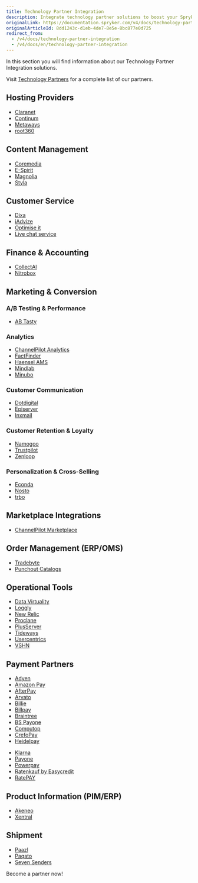 ```yaml
---
title: Technology Partner Integration
description: Integrate technology partner solutions to boost your Spryker project performance.
originalLink: https://documentation.spryker.com/v4/docs/technology-partner-integration
originalArticleId: 8dd1243c-d1eb-4de7-8e5e-8bc877e0d725
redirect_from:
  - /v4/docs/technology-partner-integration
  - /v4/docs/en/technology-partner-integration
---
```


In this section you will find information about our Technology Partner Integration solutions.

 Visit [Technology Partners](https://spryker.com/en/technology-partners/) for a complete list of our partners.

##  Hosting Providers

* [Claranet](/docs/scos/dev/technology-partners/202001.0/hosting-providers/claranet.html)
* [Continum](/docs/scos/dev/technology-partners/202001.0/hosting-providers/continum.html)
* [Metaways](/docs/scos/dev/technology-partners/202001.0/hosting-providers/metaways.html)
* [root360](/docs/scos/dev/technology-partners/202001.0/hosting-providers/root-360.html)


## Content Management

<!--* [Censhare](/docs/scos/dev/technology-partners/202001.0/content-management/censhare.html)-->
* [Coremedia](/docs/scos/user/technology-partners/{{page.version}}/content-management/coremedia.html)
* [E-Spirit](/docs/scos/dev/technology-partners/202001.0/content-management/e-spirit.html)
* [Magnolia](/docs/scos/dev/technology-partners/202001.0/content-management/magnolia.html)
* [Styla](/docs/scos/dev/technology-partners/202001.0/content-management/styla.html)

## Customer Service

* [Dixa](/docs/scos/dev/technology-partners/202001.0/customer-service/dixa.html)
* [iAdvize](/docs/scos/dev/technology-partners/202001.0/customer-service/iadvize.html)
* [Optimise it](/docs/scos/dev/technology-partners/202001.0/customer-service/optimise-it.html)
* [Live chat service](/docs/scos/dev/technology-partners/202001.0/customer-service/live-chat-service.html)

## Finance & Accounting

* [CollectAI](/docs/scos/dev/technology-partners/202001.0/finance-and-accounting/collectai.html)
* [Nitrobox](/docs/scos/dev/technology-partners/202001.0/finance-and-accounting/nitrobox.html)

## Marketing & Conversion
### A/B Testing & Performance

* [AB Tasty](/docs/scos/dev/technology-partners/202001.0/marketing-and-conversion/ab-testing-and-performance/ab-tasty.html)
<!--* [Baqend](/docs/scos/dev/technology-partners/202001.0/marketing-and-conversion/ab-testing-and-performance/baqend.html)-->

### Analytics

* [ChannelPilot Analytics](/docs/scos/dev/technology-partners/202001.0/marketing-and-conversion/analytics/channelpilot-analytics.html)
* [FactFinder](/docs/scos/dev/technology-partners/202001.0/marketing-and-conversion/analytics/fact-finder/fact-finder.html)
* [Haensel AMS](/docs/scos/dev/technology-partners/202001.0/marketing-and-conversion/analytics/haensel-ams.html)
* [Mindlab](/docs/scos/dev/technology-partners/202001.0/marketing-and-conversion/analytics/mindlab.html)
* [Minubo](/docs/scos/dev/technology-partners/202001.0/marketing-and-conversion/analytics/minubo.html)

### Customer Communication

* [Dotdigital](/docs/scos/dev/technology-partners/202001.0/marketing-and-conversion/customer-communication/dotdigital.html)
* [Episerver](/docs/scos/dev/technology-partners/202001.0/marketing-and-conversion/customer-communication/episerver/episerver.html)
* [Inxmail](/docs/scos/dev/technology-partners/202001.0/marketing-and-conversion/customer-communication/inxmail.html)

### Customer Retention & Loyalty

* [Namogoo](/docs/scos/dev/technology-partners/202001.0/marketing-and-conversion/customer-retention-and-loyalty/namogoo.html) 
* [Trustpilot](/docs/scos/dev/technology-partners/202001.0/marketing-and-conversion/customer-retention-and-loyalty/trustpilot.html)
* [Zenloop](/docs/scos/dev/technology-partners/202001.0/marketing-and-conversion/customer-retention-and-loyalty/zenloop.html)

### Personalization & Cross-Selling

<!--* [8Select](/docs/scos/dev/technology-partners/202001.0/marketing-and-conversion/personalization-and-cross-selling/8select.html)-->
<!--* [Contentserv](https://documentation.spryker.com/v4/docs/)-->
* [Econda](/docs/scos/dev/technology-partners/202001.0/marketing-and-conversion/personalization-and-cross-selling/econda/econda.html)
* [Nosto](/docs/scos/dev/technology-partners/202001.0/marketing-and-conversion/personalization-and-cross-selling/nosto.html)
* [trbo](/docs/scos/dev/technology-partners/202001.0/marketing-and-conversion/personalization-and-cross-selling/trbo.html)

## Marketplace Integrations

* [ChannelPilot Marketplace](/docs/scos/dev/technology-partners/202001.0/marketplace-integrations/channelpilot-marketplace.html)

## Order Management (ERP/OMS)

* [Tradebyte](/docs/scos/dev/technology-partners/202001.0/order-management-erpoms/tradebyte.html)
* [Punchout Catalogs](/docs/scos/dev/technology-partners/202001.0/order-management-erpoms/punchout-catalogs/punchout-catalogs.html)

## Operational Tools

<!--* [Common Solutions](/docs/scos/dev/technology-partners/202001.0/operational-tools-monitoring-legal-etc/common-solutions.html)-->
* [Data Virtuality](/docs/scos/dev/technology-partners/202001.0/operational-tools-monitoring-legal-etc/data-virtuality.html)
* [Loggly](/docs/scos/dev/technology-partners/202001.0/operational-tools-monitoring-legal-etc/loggly.html)
* [New Relic](/docs/scos/dev/technology-partners/202001.0/operational-tools-monitoring-legal-etc/new-relic.html)
* [Proclane](/docs/scos/dev/technology-partners/202001.0/operational-tools-monitoring-legal-etc/proclane.html)
* [PlusServer](/docs/scos/dev/technology-partners/202001.0/operational-tools-monitoring-legal-etc/plusserver.html)
* [Tideways](/docs/scos/dev/technology-partners/202001.0/operational-tools-monitoring-legal-etc/tideways.html)
* [Usercentrics](/docs/scos/dev/technology-partners/202001.0/operational-tools-monitoring-legal-etc/usercentrics.html)
* [VSHN](/docs/scos/dev/technology-partners/202001.0/operational-tools-monitoring-legal-etc/vshn.html)
<!--* [Mindcurv](/docs/scos/dev/technology-partners/202001.0/operational-tools-monitoring-legal-etc/mindcurv.html)-->
<!--* [Shopmacher](/docs/scos/dev/technology-partners/202001.0/operational-tools-monitoring-legal-etc/shopmacher.html)-->


## Payment Partners

* [Adyen](/docs/scos/dev/technology-partners/202001.0/payment-partners/adyen/adyen.html)
* [Amazon Pay](/docs/scos/dev/technology-partners/202001.0/payment-partners/amazon-pay/amazon-pay.html)
* [AfterPay](/docs/scos/dev/technology-partners/202001.0/payment-partners/afterpay/afterpay.html)
* [Arvato](/docs/scos/dev/technology-partners/202001.0/payment-partners/arvato/arvato.html)
* [Billie](/docs/scos/dev/technology-partners/202001.0/payment-partners/billie.html)
* [Billpay](/docs/scos/dev/technology-partners/202001.0/payment-partners/billpay/billpay.html) 
* [Braintree](/docs/scos/dev/technology-partners/202001.0/payment-partners/braintree/braintree.html)
* [BS Payone](/docs/scos/dev/technology-partners/202001.0/payment-partners/bs-payone/bs-payone.html)
* [Computop](/docs/scos/dev/technology-partners/202001.0/payment-partners/computop/computop.html)
* [CrefoPay](/docs/scos/dev/technology-partners/202001.0/payment-partners/crefopay/crefopay-installation-and-configuration.html)
* [Heidelpay](/docs/scos/dev/technology-partners/202001.0/payment-partners/heidelpay/heidelpay.html)
<!--* [Informa Solutions](/docs/scos/dev/technology-partners/202001.0/payment-partners/informa-solutions.html)-->
* [Klarna](/docs/scos/dev/technology-partners/202001.0/payment-partners/klarna/klarna.html)
* [Payone](/docs/scos/dev/technology-partners/202001.0/payment-partners/payolution/payolution.html)
* [Powerpay](/docs/scos/dev/technology-partners/202001.0/payment-partners/powerpay.html)
* [Ratenkauf by Easycredit](/docs/scos/dev/technology-partners/202001.0/payment-partners/ratenkauf-by-easycredit/ratenkauf-by-easycredit.html)
* [RatePAY](/docs/scos/dev/technology-partners/202001.0/payment-partners/ratepay/ratepay.html)

 ## Product Information (PIM/ERP)

* [Akeneo](/docs/scos/dev/technology-partners/202001.0/product-information-pimerp/akeneo/akeneo.html)
* [Xentral](/docs/scos/dev/technology-partners/202001.0/order-management-erpoms/xentral.html)
<!--* [Censhare](https://documentation.spryker.com/v4/docs/)-->
<!--* [Contentserv](/docs/scos/dev/technology-partners/202001.0/product-information-pimerp/contentserv.html)-->
<!--* [Tradebyte](/docs/scos/dev/technology-partners/202001.0/order-management-erpoms/tradebyte.html)-->

 ## Shipment

* [Paazl](/docs/scos/dev/technology-partners/202001.0/shipment/paazl.html) 
* [Paqato](/docs/scos/dev/technology-partners/202001.0/shipment/paqato.html)
* [Seven Senders](/docs/scos/dev/technology-partners/202001.0/shipment/seven-senders.html)

Become a partner now!
